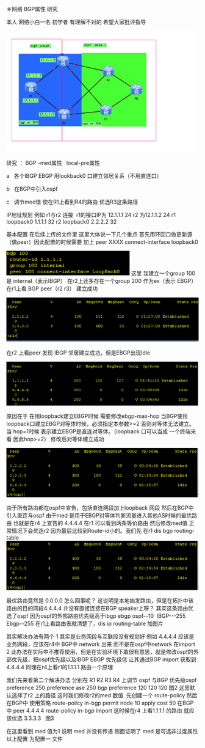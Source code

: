 ＃网络
BGP属性 研究

本人 网络小白一名 初学者 有理解不对的 希望大家批评指导

![topo](https://github.com/loong-novice/network/blob/readme-edits/%E4%BC%81%E4%B8%9A%E5%BE%AE%E4%BF%A1%E6%88%AA%E5%9B%BE_126244db-33cc-4524-8aab-b192631a6bc7.png)

研究 ： BGP -med属性   local-pre属性 

a   各个IBGP EBGP 用lookback0 口建立邻居关系（不用直连口）

b   在BGP中引入ospf 

c   调节med值 使在R1上看到R4的路由 优选R3这条路径


IP地址规划 例如 r1与r2 连接  r1的接口IP为 12.1.1.1 24 r2 为12.1.1.2 24  r1 loopback0 1.1.1.1 32 r2  loopback0 2.2.2.2 32


基本配置 在后续上传的文件里 这里大体说一下几个重点
首先用环回口做更新源（做peer）因此配置的时候需要 加上 peer XXXX connect-interface loopback0

![bgp-connect](https://github.com/loong-novice/network/blob/readme-edits/bgp%20connect.png)
这里 我建立一个group 100 是 internal（表示IBGP） 在r2上还多存在一个group 200 作为ex（表示 EBGP）
在r1上看 BGP peer（r2 r3） 建立成功  

![peer-est](https://github.com/loong-novice/network/blob/readme-edits/bgp-peer.png)

 在r2 上看peer 发现 IBGP 邻居建立成功，但是EBGP出现Idle  

![peer-idle](https://github.com/loong-novice/network/blob/readme-edits/peer-idle.png)
 
 原因在于 在用loopback建立EBGP时候 需要修改ebgp-max-hop 当BGP使用loopback口建立EBGP对等体时候，必须指定本参数>=2
 否则对等体无法建立。当 hop=1时候 表示建立EBGP是直连对等体。（loopback 口可以当成 一个终端来看 因此hop>=2）
 修改后对等体建立成功
 
 ![R4-peer](https://github.com/loong-novice/network/blob/master/r4-peer-est.png)
 
 由于所有路由都在ospf中宣告，包括直连网段加上loopback 网段 然后在BGP中引入直连与ospf
 由于med 是用于EBGP对等体判断流量进入其他AS时候的最优路由 也就是在r4 上宣告的 4.4.4.4 在r1 可以看到两条等价路由 然后修改med值
 正常情况下会优选r2 因为最后比较到Route-id小的。我们先 在r1  dis bgp routing-table  
 ![r1-bgp-routting](https://github.com/loong-novice/network/blob/master/r4-peer-est.png)
 
最优路由竟然是 0.0.0.0 怎么回事呢？
这说明是本地始发路由，但是在拓扑中该路由的目的网段4.4.4.4 并没有直接连接在BGP speaker上呀？
其实这条路由优选了ospf 因为ospf的外部路由优先级高于ibgp ebgp ospf--10  IBGP---255 Ebgp--255
在r1上看路由表就清楚了，dis ip routing-table
加图片

其实解决办法有两个 
1 其实是业务网段与互联段没有规划好 例如 4.4.4.4 应该是业务网段，应该在r4中 BGP中 network 出来 而不是在ospf中network 在import
2 此办法在实际中不推荐使用，但是在实验环境下取很有意思，就是修改ospf的外部优先级，把ospf优先级以及IBGP EBGP 优先级低 让其通过BGP import 获取到4.4.4.4 同理在r4上看r1的1.1.1.1 路由一个原理

我们先来看第二个解决办法 
分别在 R1 R2 R3 R4 上调节 ospf 与BGP 优先级ospf   preference 250 preference ase 250   bgp preference 120 120 120 
 图2 
这里默认选择了r2 上的路径
这时我们修改r2的med 数值  先创建一个 route-policy 然后在BGP中 使用策略 
route-policy in-bgp permit node 10
apply cost 50 
在BGP中 peer 4.4.4.4 route-policy in-bgp import 
这时候在r4 上看1.1.1.1 的路由 就应该优选 3.3.3.3  
图3 


在这里看到 med 值为1 说明 med 并没有传递 侧面证明了 med 是可选非过度属性 
以上配置 为配置一 文件



 







